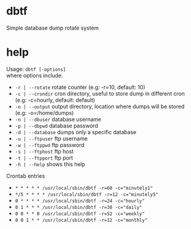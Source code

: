# dbtf
Simple database dump rotate system

# help
Usage: `dbtf [-options]`<br />
where options include:
-	`-r | --rotate`		rotate counter (e.g: -r=10, default: 10)
-	`-c | --crondir`		cron directory, useful to store dump in different cron (e.g: -c=hourly, default: default)
-	`-o | --output`		output directory, location where dumps will be stored (e.g: -o=/home/dumps)
-	`-n | --dbuser`		database username
-	`-p | --dbpwd`		database password
-	`-d | --database`		dumps only a specific database
-	`-u | --ftpuser`		ftp username
-	`-w | --ftppwd`		ftp password
-	`-s | --ftphost`		ftp host
-	`-t | --ftpport`		ftp port
-	`-h | --help`		shows this help

Crontab entries
- `* * * * * /usr/local/sbin/dbtf -r=60 -c="minutely1"`
- `*/5 * * * * /usr/local/sbin/dbtf -r=12 -c="minutely5"`
- `0 * * * * /usr/local/sbin/dbtf -r=24 -c="hourly"`
- `0 1 * * * /usr/local/sbin/dbtf -r=30 -c="daily"`
- `0 0 * * 0 /usr/local/sbin/dbtf -r=52 -c="weekly"`
- `0 0 1 * * /usr/local/sbin/dbtf -r=12 -c="monthly"`
